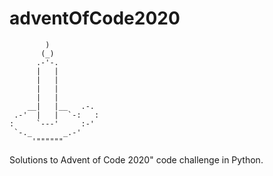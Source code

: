 # adventOfCode2020

            )
           (_)
          .-'-.
          |   |
          |   |
          |   |
          |   |
        __|   |__   .-.
     .-'  |   |  `-:   :
    :     `---'     :-'
     `-._       _.-'
         '""""""

Solutions to Advent of Code 2020" code challenge in Python.
